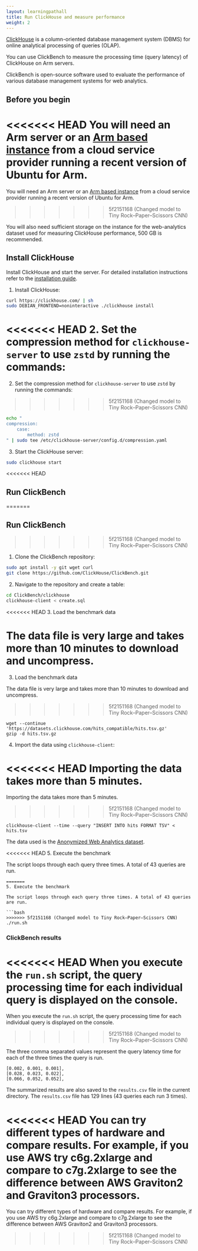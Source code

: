 ```yaml
---
layout: learningpathall
title: Run ClickHouse and measure performance
weight: 2
---
```


[ClickHouse](https://clickhouse.com/docs/en/home) is a column-oriented database management system (DBMS) for online analytical processing of queries (OLAP).

You can use ClickBench to measure the processing time (query latency) of ClickHouse on Arm servers.

ClickBench is open-source software used to evaluate the performance of various database management systems for web analytics.

## Before you begin

<<<<<<< HEAD
You will need an Arm server or an [Arm based instance](/learning-paths/servers-and-cloud-computing/csp/) from a cloud service provider running a recent version of Ubuntu for Arm.
=======
You will need an Arm server or an [Arm based instance](/learning-paths/servers-and-cloud-computing/csp/) from a cloud service provider running a recent version of Ubuntu for Arm. 
>>>>>>> 5f2151168 (Changed model to Tiny Rock–Paper–Scissors CNN)

You will also need sufficient storage on the instance for the web-analytics dataset used for measuring ClickHouse performance, 500 GB is recommended.


## Install ClickHouse

Install ClickHouse and start the server. For detailed installation instructions refer to the [installation guide](https://clickhouse.com/docs/en/install).

1. Install ClickHouse:

```bash
curl https://clickhouse.com/ | sh
sudo DEBIAN_FRONTEND=noninteractive ./clickhouse install
```

<<<<<<< HEAD
2. Set the compression method for `clickhouse-server` to use `zstd` by running the commands:
=======
2. Set the compression method for `clickhouse-server` to use `zstd` by running the commands: 
>>>>>>> 5f2151168 (Changed model to Tiny Rock–Paper–Scissors CNN)

```bash
echo "
compression:
    case:
        method: zstd
" | sudo tee /etc/clickhouse-server/config.d/compression.yaml
```

3. Start the ClickHouse server:

```bash
sudo clickhouse start
```

<<<<<<< HEAD
## Run ClickBench
=======
## Run ClickBench 
>>>>>>> 5f2151168 (Changed model to Tiny Rock–Paper–Scissors CNN)

1. Clone the ClickBench repository:

```bash
sudo apt install -y git wget curl
git clone https://github.com/ClickHouse/ClickBench.git
```

2. Navigate to the repository and create a table:

```bash
cd ClickBench/clickhouse
clickhouse-client < create.sql
```

<<<<<<< HEAD
3. Load the benchmark data

The data file is very large and takes more than 10 minutes to download and uncompress.
=======
3. Load the benchmark data 

The data file is very large and takes more than 10 minutes to download and uncompress. 
>>>>>>> 5f2151168 (Changed model to Tiny Rock–Paper–Scissors CNN)

```console
wget --continue 'https://datasets.clickhouse.com/hits_compatible/hits.tsv.gz'
gzip -d hits.tsv.gz
```

4. Import the data using `clickhouse-client`:

<<<<<<< HEAD
Importing the data takes more than 5 minutes.
=======
Importing the data takes more than 5 minutes. 
>>>>>>> 5f2151168 (Changed model to Tiny Rock–Paper–Scissors CNN)

```console
clickhouse-client --time --query "INSERT INTO hits FORMAT TSV" < hits.tsv
```

The data used is the [Anonymized Web Analytics dataset](https://clickhouse.com/docs/en/getting-started/example-datasets/metrica/).

<<<<<<< HEAD
5. Execute the benchmark

The script loops through each query three times. A total of 43 queries are run.

```console
=======
5. Execute the benchmark 

The script loops through each query three times. A total of 43 queries are run.

```bash
>>>>>>> 5f2151168 (Changed model to Tiny Rock–Paper–Scissors CNN)
./run.sh
```

### ClickBench results

<<<<<<< HEAD
When you execute the `run.sh` script, the query processing time for each individual query is displayed on the console.
=======
When you execute the `run.sh` script, the query processing time for each individual query is displayed on the console. 
>>>>>>> 5f2151168 (Changed model to Tiny Rock–Paper–Scissors CNN)

The three comma separated values represent the query latency time for each of the three times the query is run.

```output
[0.002, 0.001, 0.001],
[0.028, 0.023, 0.022],
[0.066, 0.052, 0.052],
```

The summarized results are also saved to the `results.csv` file in the current directory. The `results.csv` file has 129 lines (43 queries each run 3 times).

<<<<<<< HEAD
You can try different types of hardware and compare results. For example, if you use AWS try c6g.2xlarge and compare to c7g.2xlarge to see the difference between AWS Graviton2 and Graviton3 processors.
=======
You can try different types of hardware and compare results. For example, if you use AWS try c6g.2xlarge and compare to c7g.2xlarge to see the difference between AWS Graviton2 and Graviton3 processors. 
>>>>>>> 5f2151168 (Changed model to Tiny Rock–Paper–Scissors CNN)


